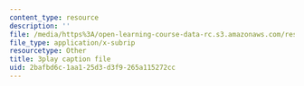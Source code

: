 ```yaml
---
content_type: resource
description: ''
file: /media/https%3A/open-learning-course-data-rc.s3.amazonaws.com/res-6-012-introduction-to-probability-spring-2018/2bafbd6c1aa125d3d3f9265a115272cc_B5y6fy5iUtg.srt
file_type: application/x-subrip
resourcetype: Other
title: 3play caption file
uid: 2bafbd6c-1aa1-25d3-d3f9-265a115272cc
---
```

